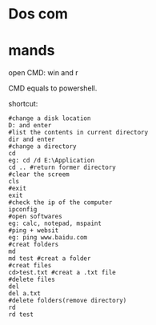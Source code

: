 # Dos com

# mands

open CMD: win and r

CMD equals to powershell.

shortcut:

```dos
#change a disk location
D: and enter
#list the contents in current directory
dir and enter
#change a directory
cd
eg: cd /d E:\Application
cd .. #return former directory
#clear the screem
cls
#exit
exit
#check the ip of the computer
ipconfig
#open softwares
eg: calc, notepad, mspaint
#ping + websit
eg: ping www.baidu.com
#creat folders
md
md test #creat a folder
#creat files
cd>test.txt #creat a .txt file
#delete files
del
del a.txt
#delete folders(remove directory)
rd
rd test
```




















